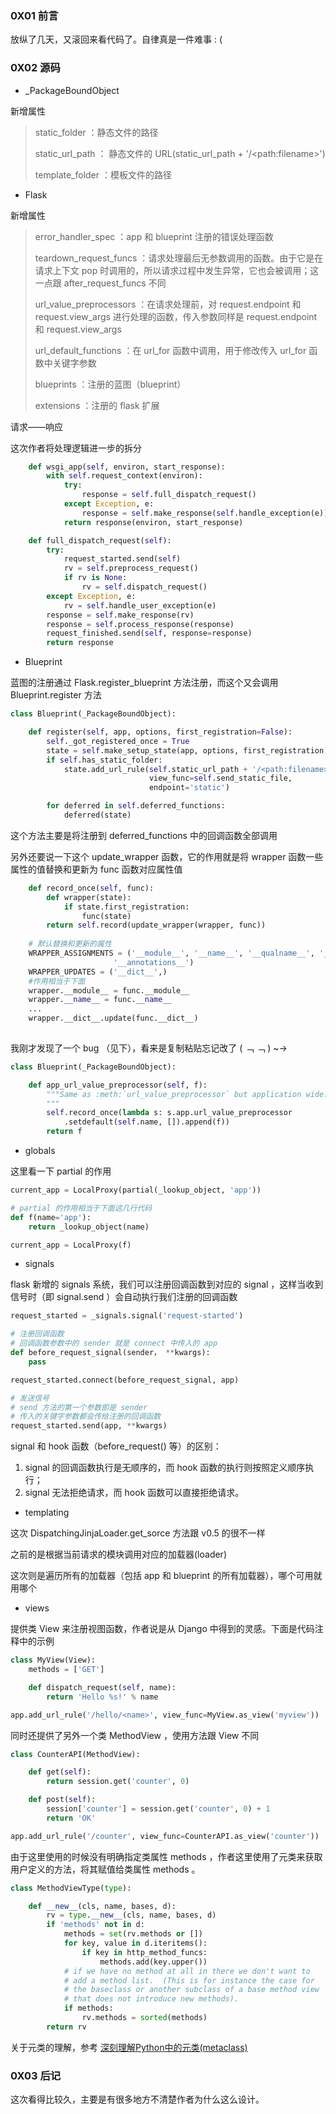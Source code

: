 ### 0X01 前言 

放纵了几天，又滚回来看代码了。自律真是一件难事  : (

### 0X02 源码

- _PackageBoundObject 

新增属性 

> static\_folder  ：静态文件的路径
>
> static\_url\_path ： 静态文件的 URL(static_url_path + '/\<path:filename>')
>
> template\_folder  ：模板文件的路径

- Flask

新增属性

> error_handler_spec ：app 和 blueprint 注册的错误处理函数
>
> teardown_request_funcs ：请求处理最后无参数调用的函数。由于它是在请求上下文 pop 时调用的，所以请求过程中发生异常，它也会被调用；这一点跟 after_request_funcs 不同
>
> url_value_preprocessors ：在请求处理前，对 request.endpoint 和 request.view_args 进行处理的函数，传入参数同样是 request.endpoint 和 request.view_args
>
> url_default_functions ：在 url_for 函数中调用，用于修改传入 url_for 函数中关键字参数
>
> blueprints ：注册的蓝图（blueprint）
>
> extensions ：注册的 flask 扩展

请求——响应

这次作者将处理逻辑进一步的拆分

```python
    def wsgi_app(self, environ, start_response):
        with self.request_context(environ):
            try:
                response = self.full_dispatch_request()
            except Exception, e:
                response = self.make_response(self.handle_exception(e))
            return response(environ, start_response)

    def full_dispatch_request(self):
        try:
            request_started.send(self)
            rv = self.preprocess_request()
            if rv is None:
                rv = self.dispatch_request()
        except Exception, e:
            rv = self.handle_user_exception(e)
        response = self.make_response(rv)
        response = self.process_response(response)
        request_finished.send(self, response=response)
        return response
```

- Blueprint

蓝图的注册通过 Flask.register_blueprint 方法注册，而这个又会调用 Blueprint.register 方法

```python
class Blueprint(_PackageBoundObject):

    def register(self, app, options, first_registration=False):
        self._got_registered_once = True
        state = self.make_setup_state(app, options, first_registration)
        if self.has_static_folder:
            state.add_url_rule(self.static_url_path + '/<path:filename>',
                               view_func=self.send_static_file,
                               endpoint='static')

        for deferred in self.deferred_functions:
            deferred(state)
```

这个方法主要是将注册到 deferred_functions 中的回调函数全部调用

另外还要说一下这个 update_wrapper 函数，它的作用就是将 wrapper 函数一些属性的值替换和更新为 func 函数对应属性值

```python
    def record_once(self, func):
        def wrapper(state):
            if state.first_registration:
                func(state)
        return self.record(update_wrapper(wrapper, func))
	
    # 默认替换和更新的属性
    WRAPPER_ASSIGNMENTS = ('__module__', '__name__', '__qualname__', '__doc__',
                       '__annotations__')
	WRAPPER_UPDATES = ('__dict__',)
    #作用相当于下面
    wrapper.__module__ = func.__module__
    wrapper.__name__ = func.__name__
    ...
    wrapper.__dict__.update(func.__dict__)
    
```



我刚才发现了一个 bug （见下），看来是复制粘贴忘记改了 ( ﹁ ﹁ ) ~→

```python
class Blueprint(_PackageBoundObject):

    def app_url_value_preprocessor(self, f):
        """Same as :meth:`url_value_preprocessor` but application wide.
        """
        self.record_once(lambda s: s.app.url_value_preprocessor
            .setdefault(self.name, []).append(f))
        return f
```

- globals

这里看一下 partial 的作用

```python
current_app = LocalProxy(partial(_lookup_object, 'app'))

# partial 的作用相当于下面这几行代码
def f(name='app'):
    return _lookup_object(name)

current_app = LocalProxy(f)
```

- signals

flask 新增的 signals 系统，我们可以注册回调函数到对应的 signal ，这样当收到信号时（即 signal.send ）会自动执行我们注册的回调函数

```python
request_started = _signals.signal('request-started')

# 注册回调函数
# 回调函数参数中的 sender 就是 connect 中传入的 app
def before_request_signal(sender， **kwargs):
    pass

request_started.connect(before_request_signal, app)

# 发送信号
# send 方法的第一个参数即是 sender
# 传入的关键字参数都会传给注册的回调函数
request_started.send(app, **kwargs)
```



signal 和 hook 函数（before_request() 等）的区别：

1. signal 的回调函数执行是无顺序的，而 hook 函数的执行则按照定义顺序执行；
2. signal 无法拒绝请求，而 hook 函数可以直接拒绝请求。

- templating

这次 DispatchingJinjaLoader.get_sorce 方法跟 v0.5 的很不一样

之前的是根据当前请求的模块调用对应的加载器(loader)

这次则是遍历所有的加载器（包括 app 和 blueprint 的所有加载器），哪个可用就用哪个

- views

提供类 View 来注册视图函数，作者说是从 Django 中得到的灵感。下面是代码注释中的示例

```python
class MyView(View):
    methods = ['GET']

    def dispatch_request(self, name):
        return 'Hello %s!' % name

app.add_url_rule('/hello/<name>', view_func=MyView.as_view('myview'))
```

同时还提供了另外一个类 MethodView ，使用方法跟 View 不同

```python
class CounterAPI(MethodView):

    def get(self):
        return session.get('counter', 0)

    def post(self):
        session['counter'] = session.get('counter', 0) + 1
        return 'OK'

app.add_url_rule('/counter', view_func=CounterAPI.as_view('counter'))
```

由于这里使用的时候没有明确指定类属性 methods ，作者这里使用了元类来获取用户定义的方法，将其赋值给类属性 methods 。

```python
class MethodViewType(type):

    def __new__(cls, name, bases, d):
        rv = type.__new__(cls, name, bases, d)
        if 'methods' not in d:
            methods = set(rv.methods or [])
            for key, value in d.iteritems():
                if key in http_method_funcs:
                    methods.add(key.upper())
            # if we have no method at all in there we don't want to
            # add a method list.  (This is for instance the case for
            # the baseclass or another subclass of a base method view
            # that does not introduce new methods).
            if methods:
                rv.methods = sorted(methods)
        return rv
```

关于元类的理解，参考 [深刻理解Python中的元类(metaclass)](http://blog.jobbole.com/21351/)

### 0X03 后记

这次看得比较久，主要是有很多地方不清楚作者为什么这么设计。